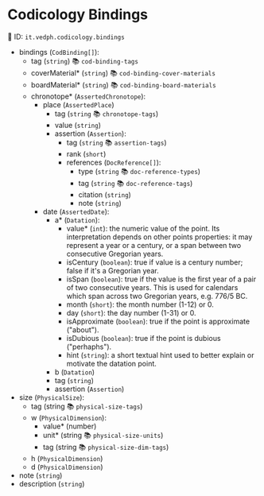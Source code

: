 # Codicology Bindings

🔑 ID: `it.vedph.codicology.bindings`

- bindings (`CodBinding[]`):
  - tag (`string`) 📚 `cod-binding-tags`
  - coverMaterial\* (`string`) 📚 `cod-binding-cover-materials`
  - boardMaterial\* (`string`) 📚 `cod-binding-board-materials`
  - chronotope\* (`AssertedChronotope`):
    - place (`AssertedPlace`)
      - tag (`string` 📚 `chronotope-tags`)
      - value (`string`)
      - assertion (`Assertion`):
        - tag (`string` 📚 `assertion-tags`)
        - rank (`short`)
        - references (`DocReference[]`):
          - type (`string` 📚 `doc-reference-types`)
          - tag (`string` 📚 `doc-reference-tags`)
          - citation (`string`)
          - note (`string`)
    - date (`AssertedDate`):
      - a* (`Datation`):
        - value* (`int`): the numeric value of the point. Its interpretation depends on other points properties: it may represent a year or a century, or a span between two consecutive Gregorian years.
        - isCentury (`boolean`): true if value is a century number; false if it's a Gregorian year.
        - isSpan (`boolean`): true if the value is the first year of a pair of two consecutive years. This is used for calendars which span across two Gregorian years, e.g. 776/5 BC.
        - month (`short`): the month number (1-12) or 0.
        - day (`short`): the day number (1-31) or 0.
        - isApproximate (`boolean`): true if the point is approximate ("about").
        - isDubious (`boolean`): true if the point is dubious ("perhaphs").
        - hint (`string`): a short textual hint used to better explain or motivate the datation point.
      - b (`Datation`)
      - tag (`string`)
      - assertion (`Assertion`)
- size (`PhysicalSize`):
  - tag (string 📚 `physical-size-tags`)
  - w (`PhysicalDimension`):
    - value\* (number)
    - unit\* (string 📚 `physical-size-units`)
    - tag (string 📚 `physical-size-dim-tags`)
  - h (`PhysicalDimension`)
  - d (`PhysicalDimension`)
- note (`string`)
- description (`string`)
